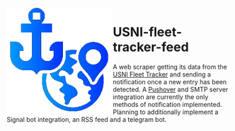 <img align="left" width="240" height="240" src="https://github.com/LightningV1p3r/assets/blob/main/usni-fleet-tracker-feed/logo.png">
  
# USNI-fleet-tracker-feed 

A web scraper getting its data from the [USNI Fleet Tracker](https://news.usni.org/category/fleet-tracker) and sending a notification once a new entry has been detected. A [Pushover](https://pushover.net) and SMTP server integration are currently the only methods of notification implemented. Planning to additionally implement a Signal bot integration, an RSS feed and a telegram bot.
